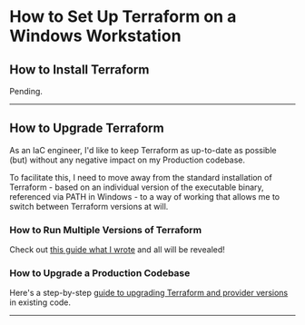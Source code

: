 # How to Set Up Terraform on a Windows Workstation

## How to Install Terraform

Pending.

----

## How to Upgrade Terraform

As an IaC engineer, I'd like to keep Terraform as up-to-date as possible (but) without any negative impact on my Production codebase.

To facilitate this, I need to move away from the standard installation of Terraform - based on an individual version of the executable binary, referenced via PATH in Windows - to a way of working that allows me to switch between Terraform versions at will.

### How to Run Multiple Versions of Terraform

Check out [this guide what I wrote](Run-Multiple-Terraform-Versions-Windows.md) and all will be revealed!

### How to Upgrade a Production Codebase

Here's a step-by-step [guide to upgrading Terraform and provider versions](Upgrade-Terraform-Codebase.md) in existing code.

----
